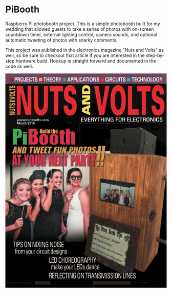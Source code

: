 # PiBooth

Raspberry Pi photobooth project. This is a simple photobooth built for my
wedding that allowed guests to take a series of photos with on-screen
countdown timer, external lighting control, camera sounds, and optional
automatic tweeting of photos with snarky comments.

This project was published in the electronics magazine "Nuts and
Volts" as well, so be sure to checkout that article if you are interested in
the step-by-step hardware build. Hookup is straight forward and documented in
the code as well.

![Nuts and Volts Cover](NV_Cover.png)
